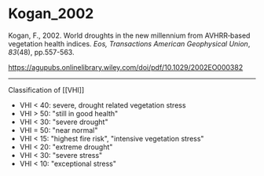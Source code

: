 # Kogan_2002

Kogan, F., 2002. World droughts in the new millennium from AVHRR‐based vegetation health indices. _Eos, Transactions American Geophysical Union_, _83_(48), pp.557-563.

https://agupubs.onlinelibrary.wiley.com/doi/pdf/10.1029/2002EO000382

---

Classification of [[VHI]]

- VHI < 40: severe, drought related vegetation stress
- VHI > 50: "still in good health"
- VHI < 30: "severe drought"
- VHI = 50: "near normal"
- VHI < 15: "highest fire risk", "intensive vegetation stress"
- VHI < 20: "extreme drought"
- VHI < 30: "severe stress"
- VHI < 10: "exceptional stress"